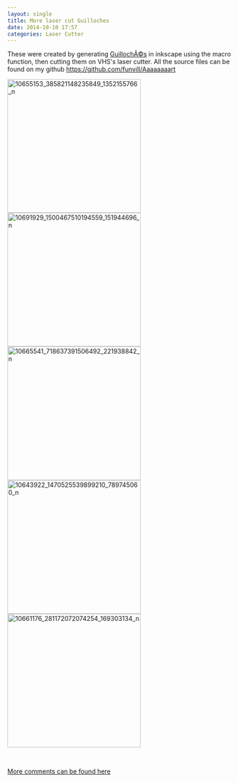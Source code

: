 ```yaml
---
layout: single
title: More laser cut Guilloches
date: 2014-10-10 17:57
categories: Laser Cutter
---
```

These were created by generating <a href="http://en.wikipedia.org/wiki/Guilloch%C3%A9">GuillochÃ©s</a> in inkscape using the macro function, then cutting them on VHS's laser cutter. All the source files can be found on my github <a href="https://github.com/funvill/Aaaaaaaart">https://github.com/funvill/Aaaaaaaart</a>

<a href="/public/uploads/2014/10/10655153_385821148235849_1352155766_n.jpg"><img class="alignnone size-medium wp-image-4015" src="/public/uploads/2014/10/10655153_385821148235849_1352155766_n-300x300.jpg" alt="10655153_385821148235849_1352155766_n" width="300" height="300" /></a> <a href="/public/uploads/2014/10/10691929_1500467510194559_151944696_n.jpg"><img class="alignnone size-medium wp-image-4016" src="/public/uploads/2014/10/10691929_1500467510194559_151944696_n-300x300.jpg" alt="10691929_1500467510194559_151944696_n" width="300" height="300" /></a> <a href="/public/uploads/2014/10/10665541_718637391506492_221938842_n.jpg"><img class="alignnone size-medium wp-image-4017" src="/public/uploads/2014/10/10665541_718637391506492_221938842_n-300x300.jpg" alt="10665541_718637391506492_221938842_n" width="300" height="300" /></a> <a href="/public/uploads/2014/10/10643922_1470525539899210_789745060_n.jpg"><img class="alignnone size-medium wp-image-4018" src="/public/uploads/2014/10/10643922_1470525539899210_789745060_n-300x300.jpg" alt="10643922_1470525539899210_789745060_n" width="300" height="300" /></a> <a href="/public/uploads/2014/10/10661176_281172072074254_169303134_n.jpg"><img class="alignnone size-medium wp-image-4019" src="/public/uploads/2014/10/10661176_281172072074254_169303134_n-300x300.jpg" alt="10661176_281172072074254_169303134_n" width="300" height="300" /></a>

&nbsp;

<a href="https://talk.hackspace.ca/t/more-laser-cut-guilloches/139?u=funvill">More comments can be found here</a>
